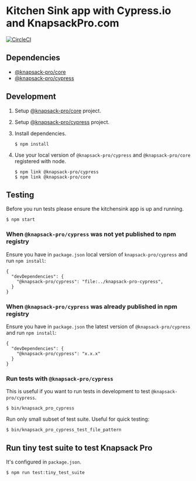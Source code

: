 # Kitchen Sink app with Cypress.io and KnapsackPro.com

[![CircleCI](https://circleci.com/gh/KnapsackPro/cypress-example-kitchensink/tree/knapsack-pro.svg?style=svg)](https://circleci.com/gh/KnapsackPro/cypress-example-kitchensink/tree/knapsack-pro)

## Dependencies

- [@knapsack-pro/core](https://github.com/KnapsackPro/knapsack-pro-core-js)
- [@knapsack-pro/cypress](https://github.com/KnapsackPro/knapsack-pro-cypress)

## Development

1. Setup [@knapsack-pro/core](https://github.com/KnapsackPro/knapsack-pro-core-js) project.

2. Setup [@knapsack-pro/cypress](https://github.com/KnapsackPro/knapsack-pro-cypress) project.

3. Install dependencies.

   ```
   $ npm install
   ```

4. Use your local version of `@knapsack-pro/cypress` and `@knapsack-pro/core` registered with node.

   ```
   $ npm link @knapsack-pro/cypress
   $ npm link @knapsack-pro/core
   ```

## Testing

Before you run tests please ensure the kitchensink app is up and running.

```
$ npm start
```

### When `@knapsack-pro/cypress` was not yet published to npm registry

Ensure you have in `package.json` local version of `knapsack-pro/cypress` and run `npm install`:

```
{
  "devDependencies": {
    "@knapsack-pro/cypress": "file:../knapsack-pro-cypress",
  }
}
```

### When `@knapsack-pro/cypress` was already published in npm registry

Ensure you have in `package.json` the latest version of `@knapsack-pro/cypress` and run `npm install`:

```
{
  "devDependencies": {
    "@knapsack-pro/cypress": "x.x.x"
  }
}
```

### Run tests with `@knapsack-pro/cypress`

This is useful if you want to run tests in development to test `@knapsack-pro/cypress`.

```
$ bin/knapsack_pro_cypress
```

Run only small subset of test suite. Useful for quick testing:

```
$ bin/knapsack_pro_cypress_test_file_pattern
```

## Run tiny test suite to test Knapsack Pro

It's configured in `package.json`.

```
$ npm run test:tiny_test_suite
```
